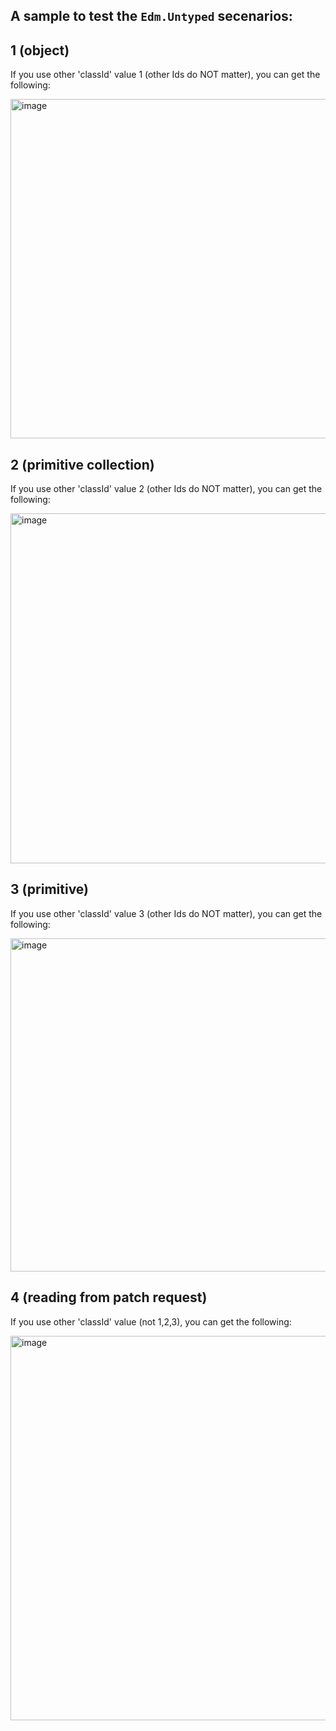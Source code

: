 ## A sample to test the `Edm.Untyped` secenarios:

## 1 (object)

If you use other 'classId' value 1 (other Ids do NOT matter), you can get the following:

<img width="543" alt="image" src="https://github.com/xuzhg/WebApiSample/assets/9426627/4eb42968-79a9-4b68-b049-ab42d54fd0dd">

## 2 (primitive collection)

If you use other 'classId' value 2 (other Ids do NOT matter), you can get the following:


<img width="560" alt="image" src="https://github.com/xuzhg/WebApiSample/assets/9426627/add6155e-4752-45b7-b3da-f4d6dd5917db">

## 3 (primitive)

If you use other 'classId' value 3 (other Ids do NOT matter), you can get the following:

<img width="533" alt="image" src="https://github.com/xuzhg/WebApiSample/assets/9426627/12227b38-fec1-49b0-8d04-959321981c9e">

## 4 (reading from patch request)

If you use other 'classId' value (not 1,2,3), you can get the following:

<img width="615" alt="image" src="https://github.com/xuzhg/WebApiSample/assets/9426627/43fa2964-8da0-4a0c-a4b8-71fd9080c7aa">
